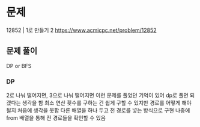 # 문제

12852 | 1로 만들기 2
https://www.acmicpc.net/problem/12852

## 문제 풀이

DP or BFS

### DP

2로 나눠 떨어지면, 3으로 나눠 떨어지면 이런 문제를 풀었던 기억이 있어 dp로 풀면 되겠다는 생각을 함
최소 연산 횟수를 구하는 건 쉽게 구할 수 있지만 경로를 어떻게 해야될지 처음에 생각을 못함
다른 배열을 하나 두고 전 경로를 넣는 방식으로 구현
나중에 from 배열을 통해 전 경로들을 확인할 수 있음
